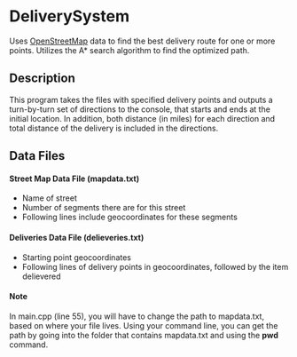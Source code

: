 # DeliverySystem
Uses [OpenStreetMap](https://www.openstreetmap.org/#map=16/34.0708/-118.4461) data to find the best delivery route for one or more points. Utilizes the A* search algorithm to find the optimized path. 

## Description
This program takes the files with specified delivery points and outputs a turn-by-turn set of directions to the console, that starts and ends at the initial location. In addition, both distance (in miles) for each direction and total distance of the delivery is included in the directions.

## Data Files
#### Street Map Data File (mapdata.txt)
* Name of street
* Number of segments there are for this street
* Following lines include geocoordinates for these segments

#### Deliveries Data File (delieveries.txt)
* Starting point geocoordinates
* Following lines of delivery points in geocoordinates, followed by the item delievered

#### Note
In main.cpp (line 55), you will have to change the path to mapdata.txt, based on where your file lives. Using your command line, you can get the path by going into the folder that contains mapdata.txt and using the **pwd** command.
